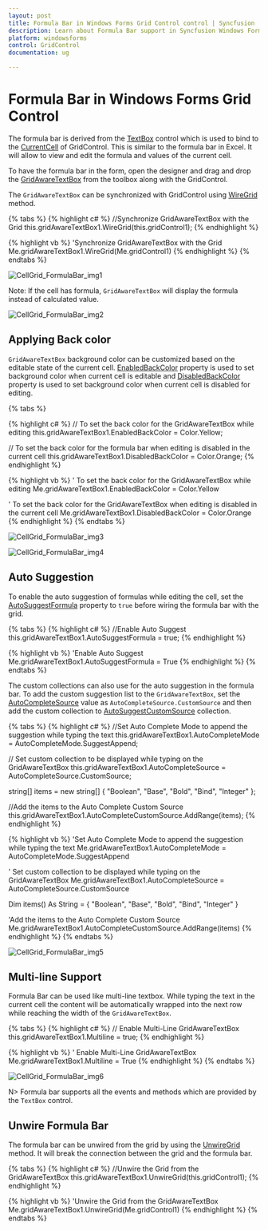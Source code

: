 ```yaml
---
layout: post
title: Formula Bar in Windows Forms Grid Control control | Syncfusion
description: Learn about Formula Bar support in Syncfusion Windows Forms Grid Control control and more details.
platform: windowsforms
control: GridControl
documentation: ug

---
```

# Formula Bar in Windows Forms Grid Control

The formula bar is derived from the [TextBox](https://msdn.microsoft.com/en-us/library/system.windows.forms.textbox.aspx#) control which is used to bind to the [CurrentCell](https://help.syncfusion.com/cr/windowsforms/Syncfusion.Windows.Forms.Grid.Grouping.GridNestedTableControl.html#Syncfusion_Windows_Forms_Grid_Grouping_GridNestedTableControl_CurrentCell) of GridControl. This is similar to the formula bar in Excel. It will allow to view and edit the formula and values of the current cell.  

To have the formula bar in the form, open the designer and drag and drop the [GridAwareTextBox](http://help.syncfusion.com/cr/windowsforms/Syncfusion.Windows.Forms.Grid.GridAwareTextBox.html#) from the toolbox along with the GridControl.

The `GridAwareTextBox` can be synchronized with GridControl using [WireGrid](https://help.syncfusion.com/cr/windowsforms/Syncfusion.Windows.Forms.Grid.GridAwareTextBox.html#Syncfusion_Windows_Forms_Grid_GridAwareTextBox_WireGrid_Syncfusion_Windows_Forms_Grid_GridControlBase_) method. 

{% tabs %}
{% highlight c# %}
//Synchronize GridAwareTextBox with the Grid
this.gridAwareTextBox1.WireGrid(this.gridControl1);
{% endhighlight %}

{% highlight vb %}
'Synchronize GridAwareTextBox with the Grid
Me.gridAwareTextBox1.WireGrid(Me.gridControl1)
{% endhighlight %}
{% endtabs %}

![CellGrid_FormulaBar_img1](CellGrid_FormulaBar_images/CellGrid_FormulaBar_img1.jpeg)


Note: If the cell has formula, `GridAwareTextBox` will display the formula instead of calculated value.

![CellGrid_FormulaBar_img2](CellGrid_FormulaBar_images/CellGrid_FormulaBar_img2.jpeg)


## Applying Back color 

`GridAwareTextBox` background color can be customized based on the editable state of the current cell. [EnabledBackColor](https://help.syncfusion.com/cr/windowsforms/Syncfusion.Windows.Forms.Grid.GridAwareTextBox.html#Syncfusion_Windows_Forms_Grid_GridAwareTextBox_EnabledBackColor) property is used to set background color when current cell is editable and [DisabledBackColor](https://help.syncfusion.com/cr/windowsforms/Syncfusion.Windows.Forms.Grid.GridAwareTextBox.html#Syncfusion_Windows_Forms_Grid_GridAwareTextBox_DisabledBackColor) property is used to set background color when current cell is disabled for editing. 

{% tabs %}

{% highlight c# %}
// To set the back color for the GridAwareTextBox while editing 
this.gridAwareTextBox1.EnabledBackColor = Color.Yellow;

// To set the back color for the formula bar when editing is disabled in the current cell
this.gridAwareTextBox1.DisabledBackColor = Color.Orange;
{% endhighlight %}

{% highlight vb %}
' To set the back color for the GridAwareTextBox while editing 
Me.gridAwareTextBox1.EnabledBackColor = Color.Yellow

' To set the back color for the GridAwareTextBox when editing is disabled in the current cell
Me.gridAwareTextBox1.DisabledBackColor = Color.Orange
{% endhighlight %}
{% endtabs %}

![CellGrid_FormulaBar_img3](CellGrid_FormulaBar_images/CellGrid_FormulaBar_img3.jpeg)

![CellGrid_FormulaBar_img4](CellGrid_FormulaBar_images/CellGrid_FormulaBar_img4.jpeg)


## Auto Suggestion

To enable the auto suggestion of formulas while editing the cell, set the [AutoSuggestFormula](https://help.syncfusion.com/cr/windowsforms/Syncfusion.Windows.Forms.Grid.GridAwareTextBox.html#Syncfusion_Windows_Forms_Grid_GridAwareTextBox_AutoSuggestFormula) property to `true` before wiring the formula bar with the grid. 

{% tabs %}
{% highlight c# %}
//Enable Auto Suggest
this.gridAwareTextBox1.AutoSuggestFormula = true;
{% endhighlight %}

{% highlight vb %}
'Enable Auto Suggest
Me.gridAwareTextBox1.AutoSuggestFormula = True
{% endhighlight %}
{% endtabs %}

The custom collections can also use for the auto suggestion in the formula bar. To add the custom suggestion list to the `GridAwareTextBox`, set the [AutoCompleteSource](https://msdn.microsoft.com/en-us/library/system.windows.forms.textbox.autocompletesource.aspx# "") value as `AutoCompleteSource.CustomSource` and then add the custom collection to [AutoSuggestCustomSource](https://msdn.microsoft.com/en-us/library/system.windows.forms.textbox.autocompletecustomsource.aspx# "") collection.

{% tabs %}
{% highlight c# %}
//Set Auto Complete Mode to append the suggestion while typing the text
this.gridAwareTextBox1.AutoCompleteMode = AutoCompleteMode.SuggestAppend;

// Set custom collection to be displayed while typing on the GridAwareTextBox
this.gridAwareTextBox1.AutoCompleteSource = AutoCompleteSource.CustomSource;

string[] items = new string[] { "Boolean", "Base", "Bold", "Bind", "Integer" };

//Add the items to the Auto Complete Custom Source
this.gridAwareTextBox1.AutoCompleteCustomSource.AddRange(items);
{% endhighlight %}

{% highlight vb %}
'Set Auto Complete Mode to append the suggestion while typing the text
Me.gridAwareTextBox1.AutoCompleteMode = AutoCompleteMode.SuggestAppend

' Set custom collection to be displayed while typing on the GridAwareTextBox
Me.gridAwareTextBox1.AutoCompleteSource = AutoCompleteSource.CustomSource

Dim items() As String = { "Boolean", "Base", "Bold", "Bind", "Integer" }

'Add the items to the Auto Complete Custom Source
Me.gridAwareTextBox1.AutoCompleteCustomSource.AddRange(items)
{% endhighlight %}
{% endtabs %}

![CellGrid_FormulaBar_img5](CellGrid_FormulaBar_images/CellGrid_FormulaBar_img5.jpeg)


## Multi-line Support

Formula Bar can be used like multi-line textbox. While typing the text in the current cell the content will be automatically wrapped into the next row while reaching the width of the `GridAwareTextBox`. 

{% tabs %}
{% highlight c# %}
// Enable Multi-Line GridAwareTextBox
this.gridAwareTextBox1.Multiline = true;
{% endhighlight %}

{% highlight vb %}
' Enable Multi-Line GridAwareTextBox
Me.gridAwareTextBox1.Multiline = True
{% endhighlight %}
{% endtabs %}

![CellGrid_FormulaBar_img6](CellGrid_FormulaBar_images/CellGrid_FormulaBar_img6.jpeg)


N> Formula bar supports all the events and methods which are provided by the `TextBox` control.

## Unwire Formula Bar

The formula bar can be unwired from the grid by using the [UnwireGrid](https://help.syncfusion.com/cr/windowsforms/Syncfusion.Windows.Forms.Grid.GridAwareTextBox.html#Syncfusion_Windows_Forms_Grid_GridAwareTextBox_UnwireGrid_Syncfusion_Windows_Forms_Grid_GridControlBase_) method. It will break the connection between the grid and the formula bar.

{% tabs %}
{% highlight c# %}
//Unwire the Grid from the GridAwareTextBox
this.gridAwareTextBox1.UnwireGrid(this.gridControl1);
{% endhighlight %}

{% highlight vb %}
'Unwire the Grid from the GridAwareTextBox
Me.gridAwareTextBox1.UnwireGrid(Me.gridControl1)
{% endhighlight %}
{% endtabs %}

